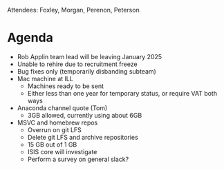 Attendees: Foxley, Morgan, Perenon, Peterson

# Agenda
- Rob Applin team lead will be leaving January 2025
- Unable to rehire due to recruitment freeze
- Bug fixes only (temporarily disbanding subteam)
- Mac machine at ILL
  - Machines ready to be sent
  - Either less than one year for temporary status, or require VAT both ways
- Anaconda channel quote (Tom)
  - 3GB allowed, currently using about 6GB
- MSVC and homebrew repos
  - Overrun on git LFS
  - Delete git LFS and archive repositories
  - 15 GB out of 1 GB
  - ISIS core will investigate
  - Perform a survey on general slack?
